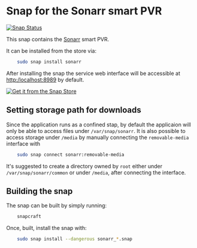 # Snap for the Sonarr smart PVR

[![Snap Status](https://build.snapcraft.io/badge/albertodonato/sonarr-snap.svg)](https://build.snapcraft.io/user/albertodonato/sonarr-snap)

This snap contains the [Sonarr](https://sonarr.tv) smart PVR.

It can be installed from the store via:

```bash
    sudo snap install sonarr
```

After installing the snap the service web interface will be accessible at
<http:/localhost:8989> by default.

[![Get it from the Snap Store](https://snapcraft.io/static/images/badges/en/snap-store-black.svg)](https://snapcraft.io/sonarr)


## Setting storage path for downloads

Since the application runs as a confined stap, by default the applicaion will only be able to access files under `/var/snap/sonarr`.
It is also possible to access storage under `/media` by manually connecting the `removable-media` interface with

```bash
    sudo snap connect sonarr:removable-media
```

It's suggested to create a directory owned by `root` either under
`/var/snap/sonarr/common` or under `/media`, after connecting the interface.


## Building the snap

The snap can be built by simply running:

```bash
    snapcraft
```

Once, built, install the snap with:

```bash
    sudo snap install --dangerous sonarr_*.snap
```

